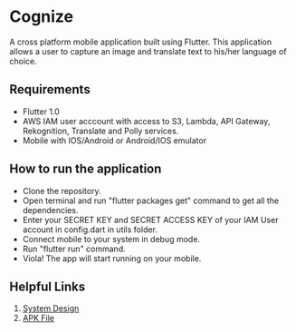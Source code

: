 # Cognize

A cross platform mobile application built using Flutter.
This application allows a user to capture an image and translate text to his/her language of choice.

## Requirements
* Flutter 1.0
* AWS IAM user acccount with access to S3, Lambda, API Gateway, Rekognition, Translate and Polly services.  
* Mobile with IOS/Android or Android/IOS emulator

## How to run the application
* Clone the repository.
* Open terminal and run "flutter packages get" command to get all the dependencies.
* Enter your SECRET KEY and SECRET ACCESS KEY of your IAM User account in config.dart in utils folder.
* Connect mobile to your system in debug mode.
* Run "flutter run" command.
* Viola! The app will start running on your mobile.

## Helpful Links
1. [System Design](https://drive.google.com/open?id=15LMmay_zPnrisKxQG2Vg725s8Bebw5Af)
2. [APK File](https://drive.google.com/drive/folders/1LUBNbP_QrMAOB4SJOKV_szM4ifhtu2cs?usp=sharing)
